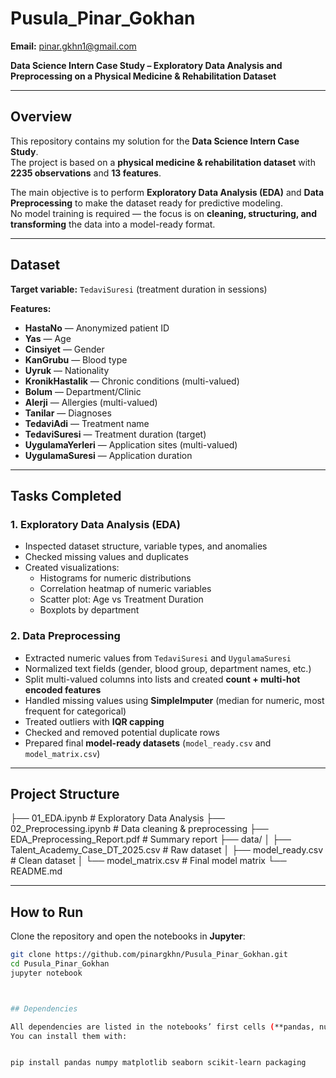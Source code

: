 # Pusula_Pinar_Gokhan  
**Email:** pinar.gkhn1@gmail.com  

**Data Science Intern Case Study – Exploratory Data Analysis and Preprocessing on a Physical Medicine & Rehabilitation Dataset**

---

## Overview  

This repository contains my solution for the **Data Science Intern Case Study**.  
The project is based on a **physical medicine & rehabilitation dataset** with **2235 observations** and **13 features**.  

The main objective is to perform **Exploratory Data Analysis (EDA)** and **Data Preprocessing** to make the dataset ready for predictive modeling.  
No model training is required — the focus is on **cleaning, structuring, and transforming** the data into a model-ready format.  

---

## Dataset  

**Target variable:** `TedaviSuresi` (treatment duration in sessions)  

**Features:**  
- **HastaNo** — Anonymized patient ID  
- **Yas** — Age  
- **Cinsiyet** — Gender  
- **KanGrubu** — Blood type  
- **Uyruk** — Nationality  
- **KronikHastalik** — Chronic conditions (multi-valued)  
- **Bolum** — Department/Clinic  
- **Alerji** — Allergies (multi-valued)  
- **Tanilar** — Diagnoses  
- **TedaviAdi** — Treatment name  
- **TedaviSuresi** — Treatment duration (target)  
- **UygulamaYerleri** — Application sites (multi-valued)  
- **UygulamaSuresi** — Application duration  

---

## Tasks Completed  

### 1. Exploratory Data Analysis (EDA)  
- Inspected dataset structure, variable types, and anomalies  
- Checked missing values and duplicates  
- Created visualizations:  
  - Histograms for numeric distributions  
  - Correlation heatmap of numeric variables  
  - Scatter plot: Age vs Treatment Duration  
  - Boxplots by department  

### 2. Data Preprocessing  
- Extracted numeric values from `TedaviSuresi` and `UygulamaSuresi`  
- Normalized text fields (gender, blood group, department names, etc.)  
- Split multi-valued columns into lists and created **count + multi-hot encoded features**  
- Handled missing values using **SimpleImputer** (median for numeric, most frequent for categorical)  
- Treated outliers with **IQR capping**  
- Checked and removed potential duplicate rows  
- Prepared final **model-ready datasets** (`model_ready.csv` and `model_matrix.csv`)  

---

## Project Structure  

├── 01_EDA.ipynb # Exploratory Data Analysis
├── 02_Preprocessing.ipynb # Data cleaning & preprocessing
├── EDA_Preprocessing_Report.pdf # Summary report
├── data/
│ ├── Talent_Academy_Case_DT_2025.csv # Raw dataset
│ ├── model_ready.csv # Clean dataset
│ └── model_matrix.csv # Final model matrix
└── README.md


---
## How to Run

Clone the repository and open the notebooks in **Jupyter**:

```bash
git clone https://github.com/pinargkhn/Pusula_Pinar_Gokhan.git
cd Pusula_Pinar_Gokhan
jupyter notebook



## Dependencies

All dependencies are listed in the notebooks’ first cells (**pandas, numpy, matplotlib, seaborn, scikit-learn, packaging**).  
You can install them with:


pip install pandas numpy matplotlib seaborn scikit-learn packaging



